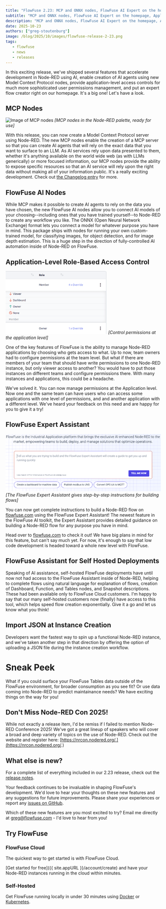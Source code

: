 ```yaml
---
title: "FlowFuse 2.23: MCP and ONNX nodes, FlowFuse AI Expert on the homepage, Application-level Permission Control, FlowFuse Assistant for Self-Hosted, and more!"
subtitle: "MCP and ONNX nodes, FlowFuse AI Expert on the homepage, Application-level Permission Control, FlowFuse Assistant for Self-Hosted, and more!"
description: "MCP and ONNX nodes, FlowFuse AI Expert on the homepage, Application-level Permission Control, FlowFuse Assistant for Self-Hosted, and more!"
date: 2025-10-23
authors: ["greg-stoutenburg"]
image: /blog/2025/10/images/flowfuse-release-2-23.png
tags:
   - flowfuse
   - news
   - releases
---
```


In this exciting release, we've shipped several features that accelerate development in Node-RED using AI, enable creation of AI agents using new Model Context Protocol nodes, provide application-level access controls for much more sophisticated user permissions management, and put an expert flow creator right on our homepage. It's a big one! Let's have a look.

<!--more-->

## MCP Nodes
![Image of MCP nodes](./images/mcp-nodes-pcqIPFV84r-162.avif)
_[MCP nodes in the Node-RED palette, ready for use]_

With this release, you can now create a Model Context Protocol server using Node-RED. The new MCP nodes enable the creation of a MCP server so that you can create AI agents that will rely on the exact data that you want to surface to an LLM. As AI services rely upon data presented to them, whether it's anything available on the world wide web (as with LLMs generically) or more focused information, our MCP nodes provide the ability to expose specific resources so that an AI service will rely upon the right data without making all of your information public. It's a really exciting development. Check out [the Changelog entry](https://flowfuse.com/changelog/2025/10/mcp-nodes/) for more.

## FlowFuse AI Nodes

While MCP makes it possible to create AI agents to rely on the data you have chosen, the new FlowFuse AI nodes allow you to connect AI models of your choosing--including ones that you have trained yourself--to Node-RED to create any workflow you like. The ONNX (Open Neural Network Exchange) format lets you connect a model for whatever purpose you have in mind. This package ships with nodes for running your own custom-trained model, for classifying images, for object detection, and for image depth estimation. This is a huge step in the direction of fully-controlled AI automation inside of Node-RED on FlowFuse.

## Application-Level Role-Based Access Control
![Image of application-level permissions](./images/rbac2.png)
_[Control permissions at the application level]_

One of the key features of FlowFuse is the ability to manage Node-RED applications by choosing who gets access to what. Up to now, team owners had to configure permissions at the team level. But what if there are members of your team that should have write permissions to one Node-RED instance, but only viewer access to another? You would have to put those instances on different teams and configure permissions there. With many instances and applications, this could be a headache.

We've solved it. You can now manage permissions at the Application level. Now one and the same team can have users who can access some applications with one level of permissions, and and another application with a different level. We've heard your feedback on this need and are happy for you to give it a try!

## FlowFuse Expert Assistant
![Image of FlowFuse Expert Assistant](./images/expert.png)
_[The FlowFuse Expert Assistant gives step-by-step instructions for building flows]_

You can now get complete instructions to build a Node-RED flow on [flowfuse.com](https://flowfuse.com) using the FlowFuse Expert Assistant! The newest feature in the FlowFuse AI toolkit, the Expert Assistant provides detailed guidance on building a Node-RED flow for any purpose you have in mind. 

Head over to [flowfuse.com](https://flowfuse.com) to check it out! We have big plans in mind for this feature, but can't say much yet. For now, it's enough to say that low code development is headed toward a whole new level with FlowFuse.

## FlowFuse Assistant for Self Hosted Deployments

Speaking of AI assistance, self-hosted FlowFuse deployments have until now not had access to the FlowFuse Assistant inside of Node-RED, helping to complete flows using natural language for explanation of flows, creation of Dashboard, Function, and Tables nodes, and Snapshot descriptions. These had been available only to FlowFuse Cloud customers. I'm happy to say that our many self-hosted customers now (finally) have access to this tool, which helps speed flow creation exponentially. Give it a go and let us know what you think!

## Import JSON at Instance Creation

Developers want the fastest way to spin up a functional Node-RED instance, and we've taken another step in that direction by offering the option of uploading a JSON file during the instance creation workflow.

# Sneak Peek

What if you could surface your FlowFuse Tables data outside of the FlowFuse environment, for broader consumption as you see fit? Or use data coming into Node-RED to predict maintainance needs? We have exciting things on the way for you!

## Don't Miss Node-RED Con 2025!

While not exactly a release item, I'd be remiss if I failed to mention Node-RED Conference 2025! We've got a great lineup of speakers who will cover a broad and deep variety of topics on the use of Node-RED. Check out the website and register here: [https://nrcon.nodered.org/.](https://nrcon.nodered.org/.)

## What else is new?

For a complete list of everything included in our 2.23 release, check out the [release notes](https://github.com/FlowFuse/flowfuse/releases/tag/v2.23.0).

Your feedback continues to be invaluable in shaping FlowFuse's development. We'd love to hear your thoughts on these new features and any suggestions for future improvements. Please share your experiences or report any [issues on GitHub](https://github.com/FlowFuse/flowfuse/issues/new/choose).

Which of these new features are you most excited to try? Email me directly at greg@flowfuse.com - I'd love to hear from you!

## Try FlowFuse

### FlowFuse Cloud

The quickest way to get started is with FlowFuse Cloud.

[Get started for free]({{ site.appURL }}/account/create) and have your Node-RED instances running in the cloud within minutes.

### Self-Hosted

Get FlowFuse running locally in under 30 minutes using [Docker](/docs/install/docker/) or [Kubernetes](/docs/install/kubernetes/).
